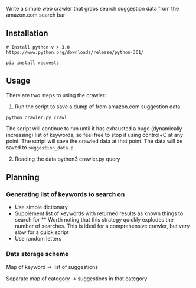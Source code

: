 

Write a simple web crawler that grabs search suggestion data from the amazon.com search bar


## Installation

```
# Install python v > 3.0 https://www.python.org/downloads/release/python-361/

pip install requests
```

## Usage

There are two steps to using the crawler:

1. Run the script to save a dump of from amazon.com suggestion data

```
python crawler.py crawl
```

The script will continue to run until it has exhausted a huge (dynamically increasing)
list of keywords, so feel free to stop it using control+C at any point. The script
will save the crawled data at that point. The data will be saved to `suggestion_data.p`

2. Reading the data
python3 crawler.py query

## Planning

### Generating list of keywords to search on

* Use simple dictionary
* Supplement list of keywords with returned results as known things to search for
** Worth noting that this strategy quickly explodes the number of searches.
This is ideal for a comprehensive crawler, but very slow for a quick script
* Use random letters


### Data storage scheme

Map of keyword => list of suggestions

Separate map of category -> suggestions in that category



